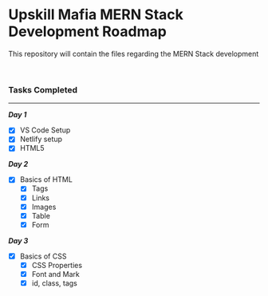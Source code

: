 # Upskill Mafia MERN Stack Development Roadmap

<p> This repository will contain the files regarding the MERN Stack development </p>
<br>

### Tasks Completed
---
**_Day 1_**
- [x] VS Code Setup
- [x] Netlify setup
- [x] HTML5

**_Day 2_**
- [x] Basics of HTML
    - [x] Tags
    - [x] Links
    - [x] Images
    - [x] Table
    - [x] Form

**_Day 3_**
- [x] Basics of CSS
    - [x] CSS Properties
    - [x] Font and Mark
    - [x] id, class, tags
